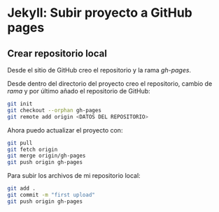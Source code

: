 # Jekyll: Subir proyecto a GitHub pages

## Crear repositorio local

Desde el sitio de GitHub creo el repositorio y la rama _gh-pages_.

Desde dentro del directorio del proyecto creo el repositorio, cambio de _rama_ y por último añado el repositorio de GitHub:

``` sh
git init
git checkout --orphan gh-pages
git remote add origin <DATOS DEL REPOSITORIO>
```

Ahora puedo actualizar el proyecto con:

``` sh
git pull
git fetch origin
git merge origin/gh-pages
git push origin gh-pages
```

Para subir los archivos de mi repositorio local:

``` sh
git add .
git commit -m "first upload"
git push origin gh-pages
```

